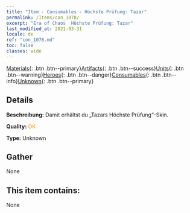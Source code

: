 ```yaml
---
title: "Item - Consumables - Höchste Prüfung: Tazar"
permalink: /Items/con_1078/
excerpt: "Era of Chaos  Höchste Prüfung: Tazar"
last_modified_at: 2021-03-31
locale: de
ref: "con_1078.md"
toc: false
classes: wide
---
```

 [Materials](/de/Items/){: .btn .btn--primary}[Artifacts](/de/Items/Artifacts/){: .btn .btn--success}[Units](/de/Items/Units/){: .btn .btn--warning}[Heroes](/de/Items/Heroes/){: .btn .btn--danger}[Consumables](/de/Items/Consumables/){: .btn .btn--info}[Unknown](/de/Items/Unknown/){: .btn .btn--primary}

## Details
 **Beschreibung:** Damit erhältst du „Tazars Höchste Prüfung“-Skin.

 **Quality:** <span style="color: #FF8C00">OK</span>

 **Type:** Unknown

## Gather

  None

## This item contains:

  None


